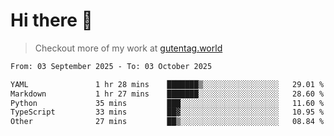 # Hi there 👋

> Checkout more of my work at [gutentag.world](https://www.gutentag.world)

<!--
**samgutentag/samgutentag** is a ✨ _special_ ✨ repository because its `README.md` (this file) appears on your GitHub profile.

Here are some ideas to get you started:

- 🔭 I’m currently working on ...
- 🌱 I’m currently learning ...
- 👯 I’m looking to collaborate on ...
- 🤔 I’m looking for help with ...
- 💬 Ask me about ...
- 📫 How to reach me: ...
- 😄 Pronouns: ...
- ⚡ Fun fact: ...
-->

<!-- https://github.com/marketplace/actions/profile-readme-development-stats -->
<!--START_SECTION:waka-->

```txt
From: 03 September 2025 - To: 03 October 2025

YAML               1 hr 28 mins    ███████▒░░░░░░░░░░░░░░░░░   29.01 %
Markdown           1 hr 27 mins    ███████░░░░░░░░░░░░░░░░░░   28.60 %
Python             35 mins         ███░░░░░░░░░░░░░░░░░░░░░░   11.60 %
TypeScript         33 mins         ██▓░░░░░░░░░░░░░░░░░░░░░░   10.95 %
Other              27 mins         ██▒░░░░░░░░░░░░░░░░░░░░░░   08.84 %
```

<!--END_SECTION:waka-->
